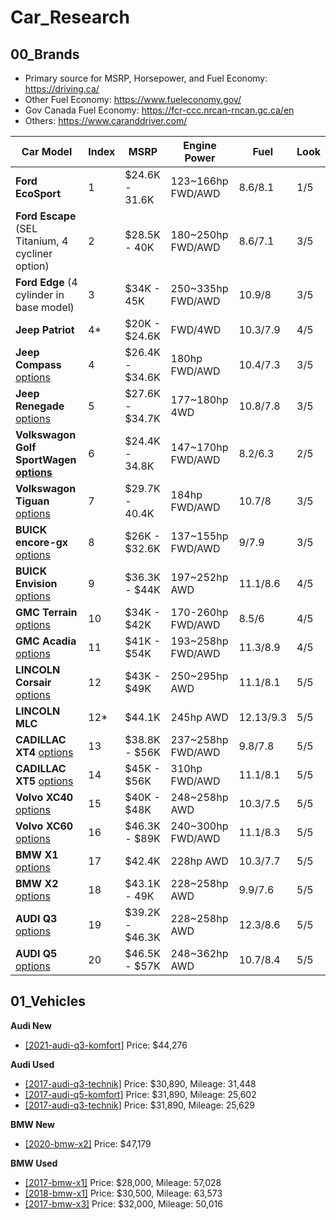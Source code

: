 # Car_Research

## 00_Brands
- Primary source for MSRP, Horsepower, and Fuel Economy: https://driving.ca/
- Other Fuel Economy: https://www.fueleconomy.gov/
- Gov Canada Fuel Economy: https://fcr-ccc.nrcan-rncan.gc.ca/en
- Others: https://www.caranddriver.com/

Car Model | Index | MSRP | Engine Power | Fuel | Look|
-- | -- | -- | -- | -- | -- |
**Ford EcoSport**| 1 | $24.6K - 31.6K | 123~166hp FWD/AWD  | 8.6/8.1 | 1/5 |
**Ford Escape** (SEL Titanium, 4 cycliner option)| 2 | $28.5K - 40K | 180~250hp FWD/AWD | 8.6/7.1 | 3/5 |
**Ford Edge** (4 cylinder in base model)| 3 | $34K - 45K | 250~335hp FWD/AWD | 10.9/8 | 3/5 |
**Jeep Patriot** | 4* | $20K - $24.6K | FWD/4WD | 10.3/7.9 | 4/5 |
**Jeep Compass** [options](https://www.jeep.ca/en/build-and-price/jeep/compass/2021/22345#activeTab=cash)| 4 | $26.4K - $34.6K | 180hp FWD/AWD | 10.4/7.3 | 3/5 |
**Jeep Renegade** [options](https://www.jeep.ca/en/build-and-price/jeep/renegade/2021/22464#activeTab=cash)| 5 | $27.6K - $34.7K | 177~180hp 4WD | 10.8/7.8 | 3/5 |
**Volkswagon Golf SportWagen [options](https://build.vwmodels.ca/build/?vw_bp=cz0xJmJwPTEmbD14JnNnYz0xJnNnaj0xJm93bD0xJmxhbmc9ZW5fY2Emc2NyPTEmcHJvdj1PTiZtdGQ9MCZtdG09MCZ5PTIwMTkmZmE9Z29sZiZtYT1nb2xmc3BvcnR3YWdlbiZ0NjA9MCZtPTAmcG89MSZib2R5VHlwZT13YWdvbnM=)**| 6 | $24.4K - 34.8K | 147~170hp FWD/AWD  | 8.2/6.3 | 2/5 |
**Volkswagon Tiguan** [options](https://build.vwmodels.ca/build/?vw_bp=cz0xJmJwPTEmbD14JnNnYz0xJnNnaj0xJm93bD0xJmxhbmc9ZW5fY2Emc2NyPTEmcHJvdj1PTiZtdGQ9MCZtdG09MCZ5PTIwMjAmZmE9dGlndWFuJm1hPXRpZ3VhbiZ0NjA9MCZtPTAmcG89MSZib2R5VHlwZT1zdXZz)| 7 | $29.7K - 40.4K | 184hp FWD/AWD  | 10.7/8 | 3/5 |
**BUICK encore-gx** [options](https://www.buick.ca/en/suvs/encore-gx)| 8 | $26K - $32.6K | 137~155hp FWD/AWD | 9/7.9 | 3/5 |
**BUICK Envision** [options](https://www.buick.ca/en/suvs/envision)| 9 | $36.3K - $44K | 197~252hp AWD | 11.1/8.6 | 4/5 |
**GMC Terrain** [options](https://www.gmccanada.ca/en/suvs/terrain)| 10 | $34K - $42K | 170-260hp FWD/AWD | 8.5/6| 4/5 |
**GMC Acadia** [options](https://www.gmccanada.ca/byo-vc/client/en/CA/gmc/acadia/2021/acadia/trim)| 11 | $41K - $54K | 193~258hp FWD/AWD | 11.3/8.9 | 4/5 |
**LINCOLN Corsair** [options](https://shop.lincolncanada.com/configure/corsair/?intcmp=show-bp#/select/)| 12 | $43K - $49K | 250~295hp AWD | 11.1/8.1 | 5/5 |
**LINCOLN MLC** | 12* | $44.1K | 245hp AWD | 12.13/9.3 | 5/5 
**CADILLAC XT4** [options](https://www.cadillac.com/suvs/xt4/build-and-price/trim)| 13 | $38.8K - $56K | 237~258hp FWD/AWD | 9.8/7.8 | 5/5 |
**CADILLAC XT5** [options](https://www.cadillac.com/suvs/xt5/build-and-price/trim)| 14 | $45K - $56K | 310hp FWD/AWD | 11.1/8.1 | 5/5 |
**Volvo XC40** [options](https://www.volvocars.com/en-ca/build/suv/xc40)| 15 | $40K - $48K | 248~258hp AWD | 10.3/7.5 | 5/5 |
**Volvo XC60** [options](https://www.volvocars.com/en-ca/build/suv/xc60)| 16 | $46.3K - $89K | 240~300hp FWD/AWD | 11.1/8.3 | 5/5 |
**BMW X1** [options](https://driving.ca/bmw/x1)| 17 | $42.4K | 228hp AWD | 10.3/7.7 | 5/5 |
**BMW X2** [options](https://driving.ca/bmw/x2)| 18 | $43.1K - 49K | 228~258hp AWD | 9.9/7.6 | 5/5 |
**AUDI Q3** [options](https://www.audi.ca/ca/web/en/models/q3/q3/build-price.html)| 19 | $39.2K - $46.3K | 228~258hp AWD | 12.3/8.6 | 5/5 |
**AUDI Q5** [options](https://www.audi.ca/ca/web/en/models/q5/q5/build-price.html)| 20 | $46.5K - $57K | 248~362hp AWD | 10.7/8.4 | 5/5 |

## 01_Vehicles
**Audi New**
- [[2021-audi-q3-komfort]](https://www.audidowntowntoronto.com/new/vehicle/2021-audi-q3-45-komfort-id10478036.htm) Price: $44,276

**Audi Used**
- [[2017-audi-q3-technik]](https://www.audidowntowntoronto.com/used/vehicle/2017-audi-q3-20t-technik-id10504306.htm) Price: $30,890, Mileage: 31,448
- [[2017-audi-q5-komfort]](https://www.audidowntowntoronto.com/used/vehicle/2017-audi-q5-20t-komfort-id10479864.htm) Price: $31,890, Mileage: 25,602
- [[2017-audi-q3-technik]](https://www.audidowntowntoronto.com/used/vehicle/2017-audi-q3-20t-technik-id10499239.htm) Price: $31,890, Mileage: 25,629 

**BMW New**
- [[2020-bmw-x2]](https://www.bmwtoronto.ca/inventory/new-2020-bmw-x2-xdrive-28i-all-wheel-drive-crossover-wbxyj1c04l5n90361) Price: $47,179

**BMW Used**
- [[2017-bmw-x1]](https://www.bmwtoronto.ca/inventory/used-2017-bmw-x1-xdrive28i-all-wheel-drive-crossover-wbxht3c34h5f69746) Price: $28,000, Mileage: 57,028 
- [[2018-bmw-x1]](https://www.bmwtoronto.ca/inventory/used-2018-bmw-x1-xdrive28i-all-wheel-drive-crossover-wbxht3c38j5k21418) Price: $30,500, Mileage: 63,573 
- [[2017-bmw-x3]](https://www.bmwtoronto.ca/inventory/used-2017-bmw-x3-xdrive28i-all-wheel-drive-crossover-5uxwx9c32h0w72880) Price: $32,000, Mileage: 50,016 
